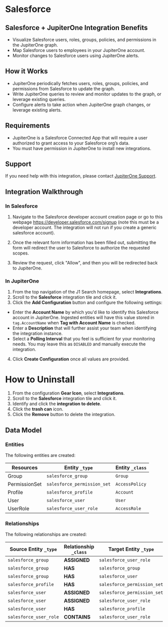 # Salesforce

## Salesforce + JupiterOne Integration Benefits

*   Visualize Salesforce users, roles, groups, policies, and permissions in the
    JupiterOne graph.
*   Map Salesforce users to employees in your JupiterOne account.
*   Monitor changes to Salesforce users using JupiterOne alerts.

## How it Works

*   JupiterOne periodically fetches users, roles, groups, policies, and
    permissions from Salesforce to update the graph.
*   Write JupiterOne queries to review and monitor updates to the graph, or
    leverage existing queries.
*   Configure alerts to take action when JupiterOne graph changes, or leverage
    existing alerts.

## Requirements

*   JupiterOne is a Salesforce Connected App that will require a user authorized
    to grant access to your Salesforce org’s data.
*   You must have permission in JupiterOne to install new integrations.

## Support

If you need help with this integration, please contact
[JupiterOne Support](https://support.jupiterone.io).

## Integration Walkthrough

### In Salesforce

1.  Navigate to the Salesforce developer account creation page or go to this webpage https://developer.salesforce.com/signup (note this must be a developer account.  The integration will not run if you create a generic salesforce account).
    

2.  Once the relevant form information has been filled out, submitting the form
    will redirect the user to Salesforce to authorize the requested scopes.

3.  Review the request, click "Allow", and then you will be redirected back to
    JupiterOne.

### In JupiterOne

1.  From the top navigation of the J1 Search homepage, select **Integrations**.
2.  Scroll to the **Salesforce** integration tile and click it.
3.  Click the **Add Configuration** button and configure the following settings:

*   Enter the **Account Name** by which you'd like to identify this Salesforce
    account in JupiterOne. Ingested entities will have this value stored in
    `tag.AccountName` when **Tag with Account Name** is checked.
*   Enter a **Description** that will further assist your team when identifying
    the integration instance.
*   Select a **Polling Interval** that you feel is sufficient for your monitoring
    needs. You may leave this as `DISABLED` and manually execute the integration.

4.  Click **Create Configuration** once all values are provided.

# How to Uninstall

1.  From the configuration **Gear Icon**, select **Integrations**.
2.  Scroll to the **Salesforce** integration tile and click it.
3.  Identify and click the **integration to delete**.
4.  Click the **trash can** icon.
5.  Click the **Remove** button to delete the integration.

<!-- {J1_DOCUMENTATION_MARKER_START} -->

<!--
********************************************************************************
NOTE: ALL OF THE FOLLOWING DOCUMENTATION IS GENERATED USING THE
"j1-integration document" COMMAND. DO NOT EDIT BY HAND! PLEASE SEE THE DEVELOPER
DOCUMENTATION FOR USAGE INFORMATION:

https://github.com/JupiterOne/sdk/blob/main/docs/integrations/development.md
********************************************************************************
-->

## Data Model

### Entities

The following entities are created:

| Resources     | Entity `_type`              | Entity `_class` |
| ------------- | --------------------------- | --------------- |
| Group         | `salesforce_group`          | `Group`         |
| PermissionSet | `salesforce_permission_set` | `AccessPolicy`  |
| Profile       | `salesforce_profile`        | `Account`       |
| User          | `salesforce_user`           | `User`          |
| UserRole      | `salesforce_user_role`      | `AccessRole`    |

### Relationships

The following relationships are created:

| Source Entity `_type`  | Relationship `_class` | Target Entity `_type`       |
| ---------------------- | --------------------- | --------------------------- |
| `salesforce_group`     | **ASSIGNED**          | `salesforce_user_role`      |
| `salesforce_group`     | **HAS**               | `salesforce_group`          |
| `salesforce_group`     | **HAS**               | `salesforce_user`           |
| `salesforce_profile`   | **HAS**               | `salesforce_permission_set` |
| `salesforce_user`      | **ASSIGNED**          | `salesforce_permission_set` |
| `salesforce_user`      | **ASSIGNED**          | `salesforce_user_role`      |
| `salesforce_user`      | **HAS**               | `salesforce_profile`        |
| `salesforce_user_role` | **CONTAINS**          | `salesforce_user_role`      |

<!--
********************************************************************************
END OF GENERATED DOCUMENTATION AFTER BELOW MARKER
********************************************************************************
-->

<!-- {J1_DOCUMENTATION_MARKER_END} -->
 
<!--  jupiterOneDocVersion=1-1-0 -->
